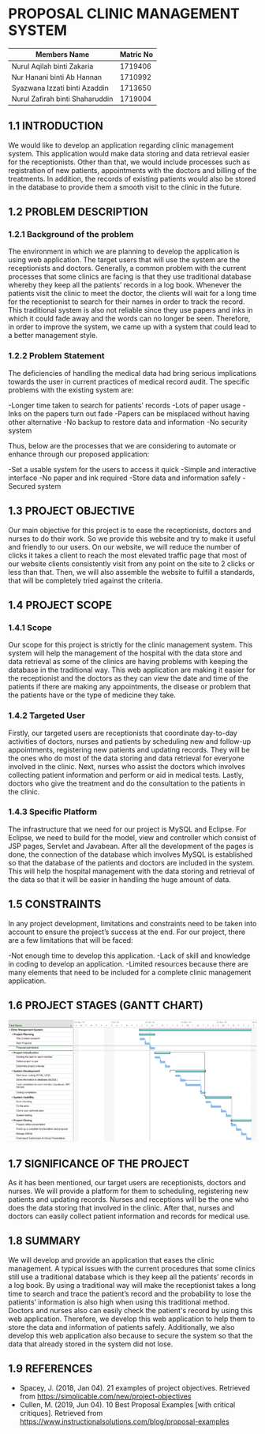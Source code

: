 # PROPOSAL CLINIC MANAGEMENT SYSTEM

Members Name  | Matric No
------------- | -------------
Nurul Aqilah binti Zakaria  | 1719406
Nur Hanani binti Ab Hannan  | 1710992
Syazwana Izzati binti Azaddin  | 1713650
Nurul Zafirah binti Shaharuddin  | 1719004


## 1.1 INTRODUCTION

We would like to develop an application regarding clinic management system. This application would make data storing and data retrieval easier for the receptionists. Other than that, we would include processes such as registration of new patients, appointments with the doctors and billing of the treatments. In addition, the records of existing patients would also be stored in the database to provide them a smooth visit to the clinic in the future.

## 1.2 PROBLEM DESCRIPTION
### 1.2.1 Background of the problem

The environment in which we are planning to develop the application is using web application. The target users that will use the system are the receptionists and doctors. Generally, a common problem with the current processes that some clinics are facing is that they use traditional database whereby they keep all the patients’ records in a log book. Whenever the patients visit the clinic to meet the doctor, the clients will wait for a long time for the receptionist to search for their names in order to track the record. This traditional system is also not reliable since they use papers and inks in which it could fade away and the words can no longer be seen. Therefore, in order to improve the system, we came up with a system that could lead to a better management style.

### 1.2.2 Problem Statement

The deficiencies of handling the medical data had bring serious implications towards the user in current practices of medical record audit. The specific problems with the existing system are:

-Longer time taken to search for patients’ records
-Lots of paper usage 
-Inks on the papers turn out fade
-Papers can be misplaced without having other alternative
-No backup to restore data and information
-No security system

Thus, below are the processes that we are considering to automate or enhance through our proposed application:

-Set a usable system for the users to access it quick
-Simple and interactive interface
-No paper and ink required
-Store data and information safely
-Secured system

## 1.3 PROJECT OBJECTIVE

Our main objective for this project is to ease the receptionists, doctors and nurses to do their work. So we provide this website and try to make it useful and friendly to our users. On our website, we will reduce the number of clicks it takes a client to reach the most elevated traffic page that most of our website clients consistently visit from any point on the site to 2 clicks or less than that. Then, we will also assemble the website to fulfill a standards, that will be completely tried against the criteria.


## 1.4 PROJECT SCOPE
### 1.4.1 Scope

Our scope for this project is strictly for the  clinic management system. This system will help the management of the hospital with the data store and data retrieval as some of the clinics are having problems with keeping the database in the traditional way. This web application are making it easier for the receptionist and the doctors as they can view the date and time of the patients if there are making any appointments, the disease or problem that the patients have or the type of medicine they take. 


### 1.4.2 Targeted User

Firstly, our targeted users are receptionists that coordinate day-to-day activities of doctors, nurses and patients by scheduling new and follow-up appointments, registering new patients and updating records. They will be the ones who do most of the data storing and data retrieval for everyone involved in the clinic. Next, nurses who assist the doctors which involves collecting patient information and perform or aid in medical tests. Lastly, doctors who give the treatment and do the consultation to the patients in the clinic. 

### 1.4.3 Specific Platform

The infrastructure that we need for our project is MySQL and Eclipse. For Eclipse, we need to build for the model, view and controller which consist of JSP pages, Servlet and Javabean. After all the development of the pages is done, the connection of the database which involves MySQL is established so that the database of the patients and doctors are included in the system. This will help the hospital management with the data storing and retrieval of the data so that it will be easier in handling the huge amount of data.

## 1.5 CONSTRAINTS

In any project development, limitations and constraints need to be taken into account to ensure the project’s success at the end. For our project, there are a few limitations that will be faced: 

-Not enough time to develop this application.
-Lack of skill and knowledge in coding to develop an application.
-Limited resources because there are many elements that need to be included for a complete clinic management application.

## 1.6 PROJECT STAGES (GANTT CHART)

![Gantt Chart](ClinicProject.png)


## 1.7 SIGNIFICANCE OF THE PROJECT

As it has been mentioned, our target users are receptionists, doctors and nurses. We will provide a platform for them to scheduling, registering new patients and updating records. Nurses and receptions will be the one who does the data storing that involved in the clinic. After that, nurses and doctors can easily collect patient information and records for medical use.

## 1.8 SUMMARY

We will develop and provide an application that eases the clinic management. A typical issues with the current procedures that some clinics still use a traditional database which is they keep all the patients’ records in a log book. By using a traditional way will make the receptionist takes a long time to search and trace the patient’s record and the probability to lose the patients’ information is also high when using this traditional method. Doctors and nurses also can easily check the patient's record by using this web application. Therefore, we develop this web application to help them to store the data and information of patients safely. Additionally, we also develop this web application also because to secure the system so that the data that already stored in the system did not lose.

## 1.9 REFERENCES

* Spacey, J. (2018, Jan 04). 21 examples of project objectives. Retrieved from https://simplicable.com/new/project-objectives
* Cullen, M. (2019, Jun 04). 10 Best Proposal Examples [with critical critiques]. Retrieved from https://www.instructionalsolutions.com/blog/proposal-examples


